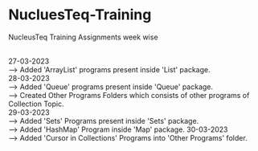 # NucluesTeq-Training
NucleusTeq Training Assignments week wise

<br>
27-03-2023
<br>
--> Added 'ArrayList' programs  present inside 'List' package.
<br>
28-03-2023
<br>
--> Added 'Queue' programs present inside 'Queue' package.
<br>
--> Created Other Programs Folders which consists of other programs of Collection Topic.
<br>
29-03-2023
<br>
--> Added 'Sets' Programs present inside 'Sets' package.
<br>
--> Added 'HashMap' Program inside 'Map' package.
30-03-2023
<br>
--> Added 'Cursor in Collections' Programs into 'Other Programs' folder.
